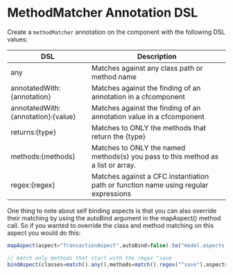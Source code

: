 # MethodMatcher Annotation DSL
Create a `methodMatcher` annotation on the component with the following DSL values:

|DSL|Description|
|--|--|
|any|Matches against any class path or method name|
|annotatedWith:{annotation} |Matches against the finding of an annotation in a cfcomponent|
|annotatedWith:{annotation}:{value} |Matches against the finding of an annotation value in a cfcomponent|
|returns:{type} |Matches to ONLY the methods that return the {type}|
|methods:{methods} |Matches to ONLY the named methods(s) you pass to this method as a list or array.|
|regex:{regex} |Matches against a CFC instantiation path or function name using regular expressions|

One thing to note about self binding aspects is that you can also override their matching by using the autoBind argument in the mapAspect() method call. So if you wanted to override the class and method matching on this aspect you would do this:

```javascript
mapAspect(aspect="TransactionAspect",autoBind=false).to("model.aspects.MyTransactionAspect");

// match only methods that start with the regex ^save
bindAspect(classes=match().any(),methods=match().regex("^save"),aspects="TransactionAspect");
```

